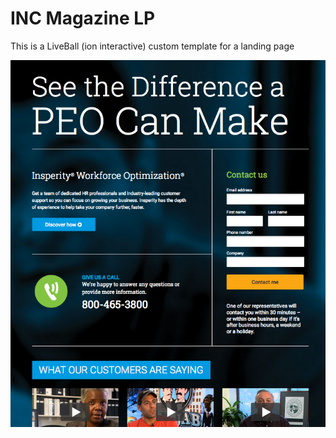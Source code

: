 # INC Magazine LP

This is a LiveBall (ion interactive) custom template for a landing page


![alt tag](https://github.com/besttheory84/inc-magazine/blob/master/the-website.png)
